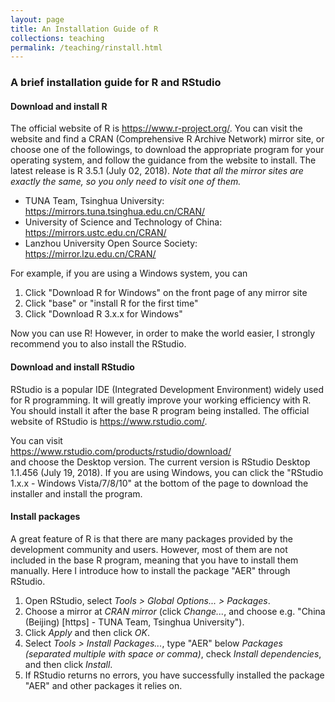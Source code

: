 ```yaml
---
layout: page
title: An Installation Guide of R
collections: teaching
permalink: /teaching/rinstall.html
---
```


### A brief installation guide for R and RStudio

#### Download and install R

The official website of R is <https://www.r-project.org/>. You can visit the website and find a CRAN (Comprehensive R Archive Network) mirror site, or choose one of the followings, to download the appropriate program for your operating system, and follow the guidance from the website to install. The latest release is R 3.5.1 (July 02, 2018). *Note that all the mirror sites are exactly the same, so you only need to visit one of them.*

* TUNA Team, Tsinghua University: <https://mirrors.tuna.tsinghua.edu.cn/CRAN/>
* University of Science and Technology of China: <https://mirrors.ustc.edu.cn/CRAN/>
* Lanzhou University Open Source Society: <https://mirror.lzu.edu.cn/CRAN/>

For example, if you are using a Windows system, you can

1. Click "Download R for Windows" on the front page of any mirror site
2. Click "base" or "install R for the first time"
3. Click "Download R 3.x.x for Windows"

Now you can use R! However, in order to make the world easier, I strongly recommend you to also install the RStudio.

#### Download and install RStudio

RStudio is a popular IDE (Integrated Development Environment) widely used for R programming. It will greatly improve your working efficiency with R. You should install it after the base R program being installed. The official website of RStudio is <https://www.rstudio.com/>.

You can visit   
<https://www.rstudio.com/products/rstudio/download/>   
and choose the Desktop version. The current version is RStudio Desktop 1.1.456 (July 19, 2018). If you are using Windows, you can click the "RStudio 1.x.x - Windows Vista/7/8/10" at the bottom of the page to download the installer and install the program.

#### Install packages

A great feature of R is that there are many packages provided by the development community and users. However, most of them are not included in the base R program, meaning that you have to install them manually. Here I introduce how to install the package "AER" through RStudio.

1. Open RStudio, select *Tools > Global Options... > Packages*.
2. Choose a mirror at *CRAN mirror* (click *Change...*, and choose e.g. "China (Beijing) [https] - TUNA Team, Tsinghua University").
3. Click *Apply* and then click *OK*.
4. Select *Tools > Install Packages...*, type "AER" below *Packages (separated multiple with space or comma)*, check *Install dependencies*, and then click *Install*.
5. If RStudio returns no errors, you have successfully installed the package "AER" and other packages it relies on.  
